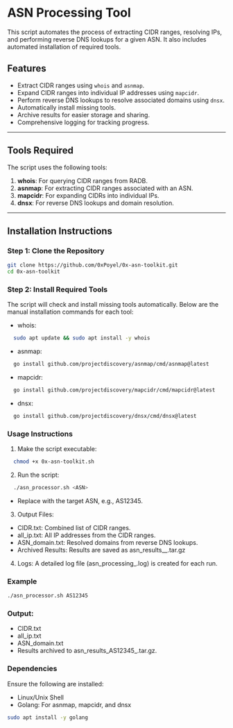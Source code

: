 # ASN Processing Tool

This script automates the process of extracting CIDR ranges, resolving IPs, and performing reverse DNS lookups for a given ASN. It also includes automated installation of required tools.

## Features
- Extract CIDR ranges using `whois` and `asnmap`.
- Expand CIDR ranges into individual IP addresses using `mapcidr`.
- Perform reverse DNS lookups to resolve associated domains using `dnsx`.
- Automatically install missing tools.
- Archive results for easier storage and sharing.
- Comprehensive logging for tracking progress.

---

## Tools Required
The script uses the following tools:
1. **whois**: For querying CIDR ranges from RADB.
2. **asnmap**: For extracting CIDR ranges associated with an ASN.
3. **mapcidr**: For expanding CIDRs into individual IPs.
4. **dnsx**: For reverse DNS lookups and domain resolution.

---

## Installation Instructions

### Step 1: Clone the Repository
```bash
git clone https://github.com/0xPoyel/0x-asn-toolkit.git
cd 0x-asn-toolkit
```
### Step 2: Install Required Tools
The script will check and install missing tools automatically. Below are the manual installation commands for each tool:
- whois:
```bash
  sudo apt update && sudo apt install -y whois
```
- asnmap:
```bash
  go install github.com/projectdiscovery/asnmap/cmd/asnmap@latest
```
- mapcidr:
```bash
  go install github.com/projectdiscovery/mapcidr/cmd/mapcidr@latest
```
- dnsx:
```bash
  go install github.com/projectdiscovery/dnsx/cmd/dnsx@latest
```
### Usage Instructions
1. Make the script executable:
```bash
  chmod +x 0x-asn-toolkit.sh
```
2. Run the script:
```bash
  ./asn_processor.sh <ASN>
```
- Replace <ASN> with the target ASN, e.g., AS12345.

3. Output Files:
- CIDR.txt: Combined list of CIDR ranges.
- all_ip.txt: All IP addresses from the CIDR ranges.
- ASN_domain.txt: Resolved domains from reverse DNS lookups.
- Archived Results: Results are saved as asn_results_<ASN>_<timestamp>.tar.gz
4. Logs: A detailed log file (asn_processing_<timestamp>.log) is created for each run.
### Example
```bash
./asn_processor.sh AS12345
```
### Output:

- CIDR.txt
- all_ip.txt
- ASN_domain.txt
- Results archived to asn_results_AS12345_<timestamp>.tar.gz.
### Dependencies
Ensure the following are installed:
- Linux/Unix Shell
- Golang: For asnmap, mapcidr, and dnsx
```bash
sudo apt install -y golang
```
